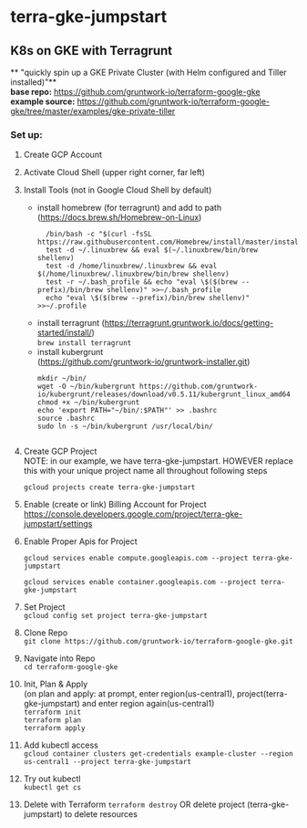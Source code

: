 # terra-gke-jumpstart

## K8s on GKE with Terragrunt
  
** "quickly spin up a GKE Private Cluster (with Helm configured and Tiller installed)"**   
   **base repo:** https://github.com/gruntwork-io/terraform-google-gke   
   **example source:** https://github.com/gruntwork-io/terraform-google-gke/tree/master/examples/gke-private-tiller  

### Set up: ###
1. Create GCP Account  
2. Activate Cloud Shell (upper right corner, far left)   
3.  Install Tools (not in Google Cloud Shell by default)   
    - install homebrew (for terragrunt) and add to path (https://docs.brew.sh/Homebrew-on-Linux)
       ```  
         /bin/bash -c "$(curl -fsSL https://raw.githubusercontent.com/Homebrew/install/master/install.sh)"
         test -d ~/.linuxbrew && eval $(~/.linuxbrew/bin/brew shellenv)
         test -d /home/linuxbrew/.linuxbrew && eval $(/home/linuxbrew/.linuxbrew/bin/brew shellenv)   
         test -r ~/.bash_profile && echo "eval \$($(brew --prefix)/bin/brew shellenv)" >>~/.bash_profile   
         echo "eval \$($(brew --prefix)/bin/brew shellenv)" >>~/.profile
        ```
	- install terragrunt
	(https://terragrunt.gruntwork.io/docs/getting-started/install/)   
	  ```brew install terragrunt```   
	- install kubergrunt   
	(https://github.com/gruntwork-io/gruntwork-installer.git)   
	  ```
      mkdir ~/bin/
      wget -O ~/bin/kubergrunt https://github.com/gruntwork-io/kubergrunt/releases/download/v0.5.11/kubergrunt_linux_amd64   
      chmod +x ~/bin/kubergrunt
      echo 'export PATH="~/bin/:$PATH"' >> .bashrc   
      source .bashrc
      sudo ln -s ~/bin/kubergrunt /usr/local/bin/
    ```   

4. Create GCP Project   
    NOTE: in our example, we have terra-gke-jumpstart. HOWEVER replace this with your unique project name all throughout following steps

    ```gcloud projects create terra-gke-jumpstart```
5. Enable (create or link) Billing Account for Project  
    https://console.developers.google.com/project/terra-gke-jumpstart/settings   
6. Enable Proper Apis for Project

    ```gcloud services enable compute.googleapis.com --project terra-gke-jumpstart```   
    
    ```gcloud services enable container.googleapis.com --project terra-gke-jumpstart```   

7. Set Project   
    ```gcloud config set project terra-gke-jumpstart```   
8. Clone Repo   
    ```git clone https://github.com/gruntwork-io/terraform-google-gke.git```   
9. Navigate into Repo   
    ```cd terraform-google-gke```    
10. Init, Plan & Apply   
(on plan and apply: at prompt, enter region(us-central1), project(terra-gke-jumpstart) and enter region again(us-central1)      
    ```terraform init```   
	```terraform plan```   
	```terraform apply```   
11. Add kubectl access   
    ```gcloud container clusters get-credentials example-cluster --region us-central1 --project terra-gke-jumpstart```   
12. Try out kubectl   
    ```kubectl get cs```   

13. Delete with Terraform
    ```terraform destroy```
  OR delete project (terra-gke-jumpstart) to delete resources
